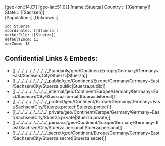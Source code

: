 ﻿---
location: [51.02,14.07] 
mapzoom: [7,12] 
mapmarker: city 
type: City
tags:
- geo/City


SpocWebEntityId: 34640
isDeleted: false
confidential: public

---
[geo-lon::14.07] 
[geo-lat::51.02] 
[name::Stuerza] 
Country :: [[Germany]]  
State :: [[Sachsen]]  
[Population::] 
[Unknown::] 


```leaflet
id: Stuerza
coordinates: [[Stuerza]] 
markerFile: [[Stuerza]] 
defaultZoom: 11 
maxZoom: 18
```


## Confidential Links & Embeds: 
- [[../../../../../../../../_Standards/geo/Continent/Europe/Germany/Germany~East/Sachsen/City/Stuerza|Stuerza]] 
- [[../../../../../../../../_public/geo/Continent/Europe/Germany/Germany~East/Sachsen/City/Stuerza.public|Stuerza.public]] 
- [[../../../../../../../../_internal/geo/Continent/Europe/Germany/Germany~East/Sachsen/City/Stuerza.internal|Stuerza.internal]] 
- [[../../../../../../../../_protect/geo/Continent/Europe/Germany/Germany~East/Sachsen/City/Stuerza.protect|Stuerza.protect]] 
- [[../../../../../../../../_private/geo/Continent/Europe/Germany/Germany~East/Sachsen/City/Stuerza.private|Stuerza.private]] 
- [[../../../../../../../../_personal/geo/Continent/Europe/Germany/Germany~East/Sachsen/City/Stuerza.personal|Stuerza.personal]] 
- [[../../../../../../../../_secret/geo/Continent/Europe/Germany/Germany~East/Sachsen/City/Stuerza.secret|Stuerza.secret]] 
